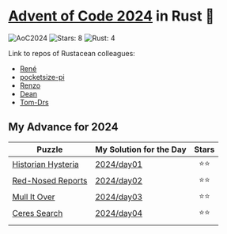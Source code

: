 # [Advent of Code 2024](https://adventofcode.com/2023) in Rust 🦀

![AoC2024](https://img.shields.io/badge/Advent_of_Code-2024-blue)
![Stars: 8](https://img.shields.io/badge/Stars-8%20%20⭐-darkorchid)
![Rust: 4](https://img.shields.io/badge/Rust-4-aquamarine?logo=Rust)


Link to repos of Rustacean colleagues:
- [René](https://github.com/rene-d/advent-of-rust/)
- [pocketsize-pi](https://github.com/pocketsize-pi/AoC2024)
- [Renzo](https://github.com/L4pr/AOC-2024-rust)
- [Dean](https://github.com/dk850/aoc-rust-24)
- [Tom-Drs](https://github.com/tdameros/advent-of-code-2024)


## My Advance for 2024

Puzzle | My Solution for the Day | Stars
| -- | ----              | :----: 
| [Historian Hysteria](https://adventofcode.com/2024/day/1) |  [2024/day01](./day01/)  | ⭐⭐ |
| [Red-Nosed Reports](https://adventofcode.com/2024/day/2) |  [2024/day02](./day02/)  | ⭐⭐ |
| [Mull It Over](https://adventofcode.com/2024/day/3) |  [2024/day03](./day03/)  | ⭐⭐ |
| [Ceres Search](https://adventofcode.com/2024/day/4) | [2024/day04](./day04/)  | ⭐⭐ |
|    |   |    |

